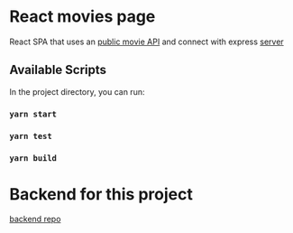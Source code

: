 # React movies page
React SPA that uses an [public movie API](https://yts.mx/api) and connect with express [server](https://github.com/carlosEdua/movie-server) 

## Available Scripts

In the project directory, you can run:

### `yarn start`

### `yarn test`

### `yarn build`

# Backend for this project
[backend repo](https://github.com/carlosEdua/movie-server)
